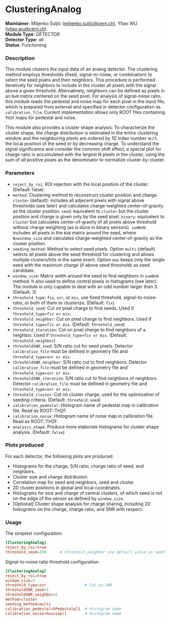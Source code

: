 # ClusteringAnalog
**Maintainer**: Miljenko Suljic (<miljenko.suljic@cern.ch>), Yitao WU (<yitao.wu@cern.ch>)  
**Module Type**: *DETECTOR*  
**Detector Type**: *all*  
**Status**: Functioning

### Description
This module clusters the input data of an analog detector.
The clustering method employs thresholds (fixed, signal-to-noise, or combination) to select the seed pixels and their neighbors. This procedure is performed iteratively for neighbors to include in the cluster all pixels with the signal above a given threshold. Alternatively, neighbors can be defined as pixels in an `NxN` matrix centered on the seed pixel.
For analysis of signal-noise ratio, this module reads the pedestal and noise map for each pixel in the input file, which is prepared from external and specified in detector configuration as `calibration_file`. Current implementation allows only ROOT files containing `TH2F` maps for pedestal and noise.

This module also provides a cluster shape analysis. To characterize the cluster shape, the charge distribution is estimated in the entire clustering window and the neighboring pixels are ordered by 1D index number w.r.t. the local position of the seed or by decreasing charge. To understand the signal significance and consider the common shift effect, a special plot for charge ratio is accumulated with the largest N pixels in the cluster, using the sum of all positive pixels as the denominator to normalize cluster-by-cluster.

### Parameters
* `reject_by_roi`: ROI rejection with the local position of the cluster. (Default: false)
* `method`: Clustering method to reconstruct cluster position and charge. `cluster` (default): includes all adjecent pixels with signal above thresholds (see later) and calculates charge-weighted center-of-gravity as the cluster position. `seed`: equivalent to `cluster` but the cluster position and charge is given only by the seed pixel. `binary`: equivalent to `cluster` but calculates center-of-gravity of all pixels above threshold without charge weighting (as is done in binary sensors). `sumNxN`: includes all pixels in the `NxN` matrix around the seed, where `N=window_size` and calculates charge-weighted center-of-gravity as the cluster position.
* `seeding_method`: Method to select seed pixels. Option `multi`  (default) selects all pixels above the seed threshold for clustering and allows multiple clusters/hits in the same event. Option `max` keeps only the single seed with the maximum charge (if above seed threshold) as seed candidate.
* `window_size`: Matrix width around the seed to find neighbors in `sumNxN` method. It also used to define central pixels in histograms (see later). The module is only capable to deal with an odd number larger than 3. (Default: 3)
* `threshold_type`: `fix`, `snr`, or `mix`, use fixed threshold, signal-to-noise-ratio, or both of them to clusterize. (Default: `fix`)
* `threshold_seed`: Cut on pixel charge to find seeds. Used if `threshold_type=fix or mix`.
* `threshold_neighbor`: Cut on pixel charge to find neighbors. Used if `threshold_type=fix or mix`. (Default: `threshold_seed`)
* `threshold_iteration`: Cut on pixel charge to find neighbors of a neighbor. Used if `threshold_type=fix or mix`. (Default: `threshold_neighbor`)
* `thresholdSNR_seed`: S/N ratio cut for seed pixels. Detector `calibration_file` must be defined in geometry file and `threshold_type=snr or mix`.
* `thresholdSNR_neighbor`: S/N ratio cut to find neighbors. Detector `calibration_file` must be defined in geometry file and `threshold_type=snr or mix`.
* `thresholdSNR_iteration`: S/N ratio cut to find neighbors of neighbors. Detector `calibration_file` must be defined in geometry file and `threshold_type=snr or mix`.
* `threshold_cluster`: Cut on cluster charge, used for the optimization of seeding criteria. (Default: `threshold_seed`)
* `calibration_pedestal`: Histogram name of pedestal map in calibration file. Read as ROOT::TH2F.
* `calibration_noise`: Histogram name of noise map in calibration file. Read as ROOT::TH2F.
* `analysis_shape`: Produce more elaborate histograms for cluster shape analysis. (Default: `false`)

### Plots produced
For each detector, the following plots are produced:

* Histograms for the charge, S/N ratio, charge ratio of seed, and neighbors.
* Cluster size and charge distribution.
* Correlation map for seed and neighbors, seed and cluster.
* 2D cluster positions in global and local coordinates.
* Histograms for size and charge of central clusters, of which seed is not on the edge of the sensor as defined by `window_size`.
* [Optional] Cluster shape analysis for charge sharing, including 2D histograms on the charge, charge ratio, and SNR with respect.

### Usage
The simplest configuration:

```toml
[ClusteringAnalog]
reject_by_roi=true
threshold_seed=150      # threshold_neighbor use default value as seed
```

Signal-to-noise ratio threshold configuration:

```toml
[ClusteringAnalog]
reject_by_roi=true
window_size=3
threshold_type=snr                 # Cut on SNR
thresholdSNR_seed=3
thresholdSNR_neighbor=2
method=cluster
seeding_method=multi
calibration_pedestal=hPedestalpl1  # Histogram name
calibration_noise=hnoisepl1        # Histogram name
```
